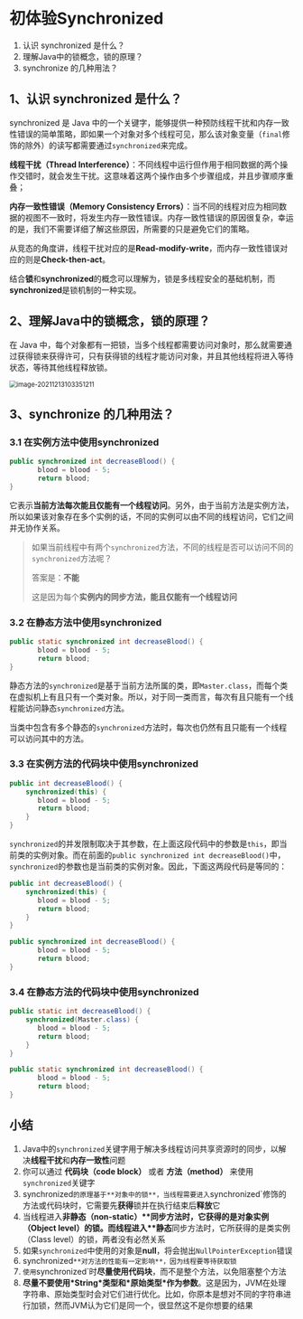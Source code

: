 # 初体验Synchronized

1. 认识 synchronized 是什么？
2. 理解Java中的锁概念，锁的原理？
3. synchronize 的几种用法？



## 1、认识 synchronized 是什么？

synchronized 是 Java 中的一个关键字，能够提供一种预防线程干扰和内存一致性错误的简单策略，即如果一个对象对多个线程可见，那么该对象变量（`final`修饰的除外）的读写都需要通过`synchronized`来完成。

**线程干扰（Thread Interference）**：不同线程中运行但作用于相同数据的两个操作交错时，就会发生干扰。这意味着这两个操作由多个步骤组成，并且步骤顺序重叠；

**内存一致性错误（Memory Consistency Errors）**：当不同的线程对应为相同数据的视图不一致时，将发生内存一致性错误。内存一致性错误的原因很复杂，幸运的是，我们不需要详细了解这些原因，所需要的只是避免它们的策略。

从竞态的角度讲，线程干扰对应的是**Read-modify-write**，而内存一致性错误对应的则是**Check-then-act**。

结合**锁**和**synchronized**的概念可以理解为，锁是多线程安全的基础机制，而**synchronized**是锁机制的一种实现。

## 2、理解Java中的锁概念，锁的原理？

在 Java 中，每个对象都有一把锁，当多个线程都需要访问对象时，那么就需要通过获得锁来获得许可，只有获得锁的线程才能访问对象，并且其他线程将进入等待状态，等待其他线程释放锁。

<img src="https://gitee.com/HappyBinbin/pcigo/raw/master/image-20211213103351211.png" alt="image-20211213103351211" style="zoom:80%;" />

## 3、synchronize 的几种用法？

### 3.1 在实例方法中使用synchronized

```java
public synchronized int decreaseBlood() {
       blood = blood - 5;
       return blood;
}
```

它表示**当前方法每次能且仅能有一个线程访问**。另外，由于当前方法是实例方法，所以如果该对象存在多个实例的话，不同的实例可以由不同的线程访问，它们之间并无协作关系。

> 如果当前线程中有两个`synchronized`方法，不同的线程是否可以访问不同的`synchronized`方法呢？
>
> 答案是：**不能**
>
> 这是因为每个**实例内的同步方法，能且仅能有一个线程访问**

### 3.2 在静态方法中使用synchronized

```java
public static synchronized int decreaseBlood() {
       blood = blood - 5;
       return blood;
}
```

静态方法的`synchronized`是基于当前方法所属的类，即`Master.class`，而每个类在虚拟机上有且只有一个类对象。所以，对于同一类而言，每次有且只能有一个线程能访问静态`synchronized`方法。

当类中包含有多个静态的`synchronized`方法时，每次也仍然有且只能有一个线程可以访问其中的方法。

### 3.3 在实例方法的代码块中使用synchronized

```java
public int decreaseBlood() {
    synchronized(this) {
       blood = blood - 5;
       return blood;
    }
}
```

`synchronized`的并发限制取决于其参数，在上面这段代码中的参数是`this`，即当前类的实例对象。而在前面的`public synchronized int decreaseBlood()`中，`synchronized`的参数也是当前类的实例对象。因此，下面这两段代码是等同的：

```java
public int decreaseBlood() {
    synchronized(this) {
       blood = blood - 5;
       return blood;
    }
}

public synchronized int decreaseBlood() {
       blood = blood - 5;
       return blood;
}
```

### 3.4 在静态方法的代码块中使用synchronized

```java
public static int decreaseBlood() {
    synchronized(Master.class) {
       blood = blood - 5;
       return blood;
    }
}

public static synchronized int decreaseBlood() {
       blood = blood - 5;
       return blood;
}
```

## 小结

1. Java中的`synchronized`关键字用于解决多线程访问共享资源时的同步，以解决**线程干扰**和**内存一致性**问题
2. 你可以通过 **代码块（code block）** 或者 **方法（method）** 来使用`synchronized`关键字
3. synchronized`的原理基于**对象中的锁**，当线程需要进入`synchronized`修饰的方法或代码块时，它需要先**获得**锁并在执行结束后**释放**它
4. 当线程进入**非静态（non-static）\**同步方法时，它获得的是对象实例（Object level）的锁。而线程进入\**静态**同步方法时，它所获得的是类实例（Class level）的锁，两者没有必然关系
5. 如果`synchronized`中使用的对象是**null**，将会抛出`NullPointerException`错误
6. synchronized`**对方法的性能有一定影响**，因为线程要等待获取锁`
7. `使用`synchronized`时**尽量使用代码块**，而不是整个方法，以免阻塞整个方法
8. **尽量不要使用\*String\*类型和\*原始类型\*作为参数**。这是因为，JVM在处理字符串、原始类型时会对它们进行优化。比如，你原本是想对不同的字符串进行加锁，然而JVM认为它们是同一个，很显然这不是你想要的结果



















